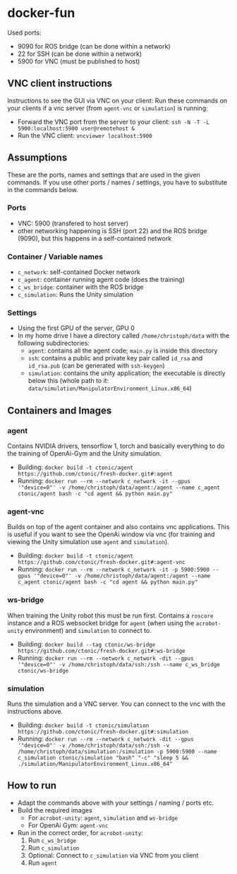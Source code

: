 # docker-fun

Used ports:
- 9090 for ROS bridge (can be done within a network)
- 22 for SSH (can be done within a network)
- 5900 for VNC (must be published to host)

## VNC client instructions
Instructions to see the GUI via VNC on your client:
Run these commands on your clients if a vnc server (from `agent-vnc` or `simulation`) is running:

- Forward the VNC port from the server to your client: `ssh -N -T -L 5900:localhost:5900 user@remotehost &`
- Run the VNC client: `vncviewer localhost:5900`

## Assumptions
These are the ports, names and settings that are used in the given commands.
If you use other ports / names / settings, you have to substitute in the commands below.

### Ports
- VNC: 5900 (transfered to host server)
- other networking happening is SSH (port 22) and the ROS bridge (9090), but this happens in a self-contained network

### Container / Variable names
- `c_network`: self-contained Docker network
- `c_agent`: container running agent code (does the training)
- `c_ws_bridge`: container with the ROS bridge
- `c_simulation`: Runs the Unity simulation

### Settings
- Using the first GPU of the server, GPU 0
- In my home drive I have a directory called `/home/christoph/data` with the following subdirectories:
    - `agent`: contains all the agent code; `main.py` is inside this directory
    - `ssh`: contains a public and private key pair called `id_rsa` and `id_rsa.pub` (can be generated with `ssh-keygen`)
    - `simulation`: contains the unity application; the executable is directly below this (whole path to it: `data/simulation/ManipulatorEnvironment_Linux.x86_64`)

## Containers and Images
### agent
Contains NVIDIA drivers, tensorflow 1, torch and basically everything to do the training of OpenAi-Gym and the Unity simulation. 

- Building: `docker build -t ctonic/agent https://github.com/ctonic/fresh-docker.git#:agent`
- Running: `docker run --rm --network c_network -it --gpus '"device=0"' -v /home/christoph/data/agent:/agent --name c_agent ctonic/agent bash -c "cd agent && python main.py"`

### agent-vnc
Builds on top of the agent container and also contains vnc applications.
This is useful if you want to see the OpenAi window via vnc (for training and viewing the Unity simulation use `agent` and `simulation`).

- Building: `docker build -t ctonic/agent https://github.com/ctonic/fresh-docker.git#:agent-vnc`
- Running: `docker run --rm --network c_network -it -p 5900:5900 --gpus '"device=0"' -v /home/christoph/data/agent:/agent --name c_agent ctonic/agent bash -c "cd agent && python main.py"`

### ws-bridge
When training the Unity robot this must be run first.
Contains a `roscore` instance and a ROS websocket bridge for `agent` (when using the `acrobot-unity` environment) and `simulation` to connect to.

- Building: `docker build --tag ctonic/ws-bridge https://github.com/ctonic/fresh-docker.git#:ws-bridge`
- Running: `docker run --rm --network c_network -dit --gpus '"device=0"' -v /home/christoph/data/ssh:/ssh --name c_ws_bridge ctonic/ws-bridge`

### simulation
Runs the simulation and a VNC server. You can connect to the vnc with the instructions above.

- Building: `docker build -t ctonic/simulation https://github.com/ctonic/fresh-docker.git#:simulation`
- Running: `docker run --rm --network c_network -dit --gpus '"device=0"' -v /home/christoph/data/ssh:/ssh -v /home/christoph/data/simulation:/simulation -p 5900:5900 --name c_simulation ctonic/simulation "bash" "-c" "sleep 5 && ./simulation/ManipulatorEnvironment_Linux.x86_64"`

## How to run

- Adapt the commands above with your settings / naming / ports etc.
- Build the required images
    - For `acrobot-unity`: `agent`, `simulation` and `ws-bridge`
    - For OpenAi Gym: `agent-vnc`
- Run in the correct order, for `acrobot-unity`:
    1. Run `c_ws_bridge`
    2. Run `c_simulation`
    3. Optional: Connect to `c_simulation` via VNC from you client
    4. Run `agent`